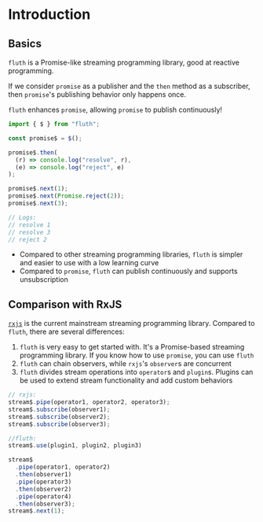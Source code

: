 # Introduction

## Basics

`fluth` is a Promise-like streaming programming library, good at reactive programming.

If we consider `promise` as a publisher and the `then` method as a subscriber, then `promise`'s publishing behavior only happens once.

`fluth` enhances `promise`, allowing `promise` to publish continuously!

```javascript
import { $ } from "fluth";

const promise$ = $();

promise$.then(
  (r) => console.log("resolve", r),
  (e) => console.log("reject", e)
);

promise$.next(1);
promise$.next(Promise.reject(2));
promise$.next(3);

// Logs:
// resolve 1
// resolve 3
// reject 2
```

- Compared to other streaming programming libraries, `fluth` is simpler and easier to use with a low learning curve
- Compared to `promise`, `fluth` can publish continuously and supports unsubscription

## Comparison with RxJS

[`rxjs`](https://rxjs.dev/) is the current mainstream streaming programming library. Compared to `fluth`, there are several differences:

1. `fluth` is very easy to get started with. It's a Promise-based streaming programming library. If you know how to use `promise`, you can use `fluth`
2. `fluth` can chain observers, while `rxjs`'s `observer`s are concurrent
3. `fluth` divides stream operations into `operator`s and `plugin`s. Plugins can be used to extend stream functionality and add custom behaviors

```javascript
// rxjs:
stream$.pipe(operator1, operator2, operator3);
stream$.subscribe(observer1);
stream$.subscribe(observer2);
stream$.subscribe(observer3);
```

<!-- prettier-ignore-start -->
```javascript
//fluth:
stream$.use(plugin1, plugin2, plugin3)

stream$
  .pipe(operator1, operator2)
  .then(observer1)
  .pipe(operator3)
  .then(observer2)
  .pipe(operator4)
  .then(observer3);
stream$.next(1);

```
<!-- prettier-ignore-end -->
